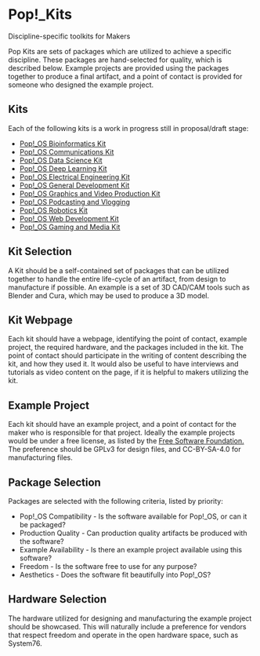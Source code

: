 # Pop!\_Kits

Discipline-specific toolkits for Makers

Pop Kits are sets of packages which are utilized to achieve a specific
discipline. These packages are hand-selected for quality, which is described
below. Example projects are provided using the packages together to produce a
final artifact, and a point of contact is provided for someone who designed the
example project.

## Kits

Each of the following kits is a work in progress still in proposal/draft stage:

- [Pop!\_OS Bioinformatics Kit](kits/bioinformatics.md)
- [Pop!\_OS Communications Kit](kits/communications.md)
- [Pop!\_OS Data Science Kit](kits/data_science.md)
- [Pop!\_OS Deep Learning Kit](kits/deep_learning.md)
- [Pop!\_OS Electrical Engineering Kit](kits/electrical_engineering.md)
- [Pop!\_OS General Development Kit](kits/general_development.md)
- [Pop!\_OS Graphics and Video Production Kit](kits/graphics_and_video_production.md)
- [Pop!\_OS Podcasting and Vlogging](kits/podcasting_and_vlogging.md)
- [Pop!\_OS Robotics Kit](kits/robotics.md)
- [Pop!\_OS Web Development Kit](kits/web_development.md)
- [Pop!\_OS Gaming and Media Kit](kits/gaming_and_media.md)


## Kit Selection

A Kit should be a self-contained set of packages that can be utilized together
to handle the entire life-cycle of an artifact, from design to manufacture if
possible. An example is a set of 3D CAD/CAM tools such as Blender and Cura,
which may be used to produce a 3D model.

## Kit Webpage

Each kit should have a webpage, identifying the point of contact, example
project, the required hardware, and the packages included in the kit. The point
of contact should participate in the writing of content describing the kit, and
how they used it. It would also be useful to have interviews and tutorials as
video content on the page, if it is helpful to makers utilizing the kit.

## Example Project

Each kit should have an example project, and a point of contact for the maker
who is responsible for that project. Ideally the example projects would be under
a free license, as listed by the [Free Software Foundation.](https://www.gnu.org/licenses/license-list.en.html)
The preference should be GPLv3 for design files, and CC-BY-SA-4.0 for
manufacturing files.

## Package Selection

Packages are selected with the following criteria, listed by priority:

- Pop!\_OS Compatibility - Is the software available for Pop!\_OS, or can it be packaged?
- Production Quality - Can production quality artifacts be produced with the software?
- Example Availability - Is there an example project available using this software?
- Freedom - Is the software free to use for any purpose?
- Aesthetics - Does the software fit beautifully into Pop!\_OS?

## Hardware Selection

The hardware utilized for designing and manufacturing the example project should
be showcased. This will naturally include a preference for vendors that respect
freedom and operate in the open hardware space, such as System76.
